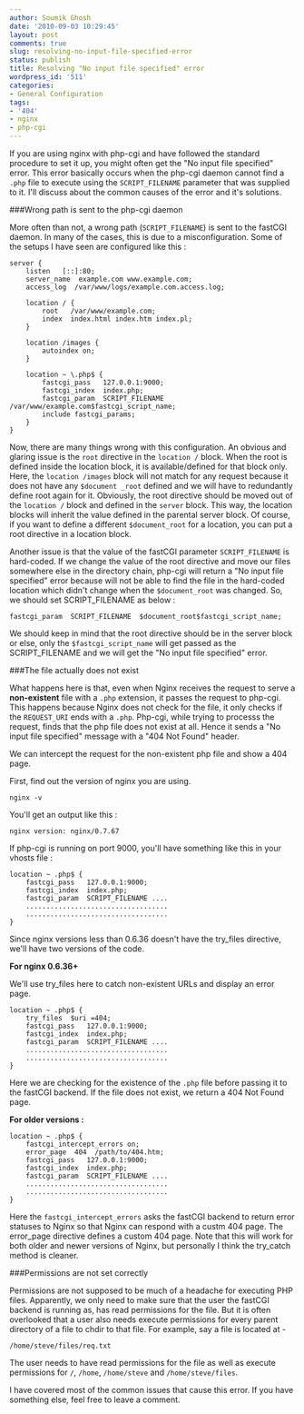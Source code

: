```yaml
---
author: Soumik Ghosh
date: '2010-09-03 10:29:45'
layout: post
comments: true
slug: resolving-no-input-file-specified-error
status: publish
title: Resolving "No input file specified" error
wordpress_id: '511'
categories:
- General Configuration
tags:
- '404'
- nginx
- php-cgi
---
```


If you are using nginx with php-cgi and have followed the standard procedure to set it up, you might often get the "No input file specified" error. This error basically occurs when the php-cgi daemon cannot find a `.php` file to execute using the `SCRIPT_FILENAME` parameter that was supplied to it. I'll discuss about the common causes of the error and it's solutions.

###Wrong path is sent to the php-cgi daemon

More often than not, a wrong path (`SCRIPT_FILENAME`) is sent to the fastCGI daemon. In many of the cases, this is due to a misconfiguration. Some of the setups I have seen are configured like this :

	server {
		listen   [::]:80;
		server_name  example.com www.example.com;
		access_log  /var/www/logs/example.com.access.log;  

		location / {
			root   /var/www/example.com;
			index  index.html index.htm index.pl;
		}
		
		location /images {
			autoindex on;
		}

		location ~ \.php$ {
			fastcgi_pass   127.0.0.1:9000;
			fastcgi_index  index.php;
			fastcgi_param  SCRIPT_FILENAME  /var/www/example.com$fastcgi_script_name;
			include fastcgi_params;
		}
	}

Now, there are many things wrong with this configuration. An obvious and glaring issue is the `root` directive in the `location /` block. When the root is defined inside the location block, it is available/defined for that block only. Here, the `location /images` block will not match for any request because it does not have any `$document _root` defined and we will have to redundantly define root again for it. Obviously, the root directive should be moved out of the `location /` block and defined in the `server` block. This way, the location blocks will inherit the value defined in the parental server block. Of course, if you want to define a different `$document_root` for a location, you can put a root directive in a location block.

Another issue is that the value of the fastCGI parameter `SCRIPT_FILENAME` is hard-coded. If we change the value of the root directive and move our files somewhere else in the directory chain, php-cgi will return a "No input file specified" error because will not be able to find the file in the hard-coded location which didn't change when the `$document_root` was changed. So, we should set SCRIPT_FILENAME as below :

	fastcgi_param  SCRIPT_FILENAME  $document_root$fastcgi_script_name;

We should keep in mind that the root directive should be in the server block or else, only the `$fastcgi_script_name` will get passed as the SCRIPT_FILENAME and we will get the "No input file specified" error.

###The file actually does not exist

What happens here is that, even when Nginx receives the request to serve a **non-existent** file with a `.php` extension, it passes the request to php-cgi. This happens because Nginx does not check for the file, it only checks if the `REQUEST_URI` ends with a `.php`. Php-cgi, while trying to processs the request, finds that the php file does not exist at all. Hence it sends a "No input file specified" message with a "404 Not Found" header.

We can intercept the request for the non-existent php file and show a 404 page.

First, find out the version of nginx you are using.

	nginx -v

You'll get an output like this :

	nginx version: nginx/0.7.67

If php-cgi is running on port 9000, you'll have something like this in your
vhosts file :

	location ~ .php$ {
		fastcgi_pass   127.0.0.1:9000;
		fastcgi_index  index.php;
		fastcgi_param  SCRIPT_FILENAME ....
		...................................
		...................................
	}

Since nginx versions less than 0.6.36 doesn't have the try_files directive,
we'll have two versions of the code.

**For nginx 0.6.36+**

We'll use try_files here to catch non-existent URLs and display an error page. 
 
	location ~ .php$ {
		try_files  $uri =404;
		fastcgi_pass   127.0.0.1:9000;
		fastcgi_index  index.php;
		fastcgi_param  SCRIPT_FILENAME ....
		...................................
		...................................
	}

Here we are checking for the existence of the `.php` file before passing it to the fastCGI backend. If the file does not exist, we return a 404 Not Found page.

**For older versions :**  

	location ~ .php$ {
		fastcgi_intercept_errors on;
		error_page  404  /path/to/404.htm;
		fastcgi_pass   127.0.0.1:9000;
		fastcgi_index  index.php;
		fastcgi_param  SCRIPT_FILENAME ....
		...................................
		...................................
	}

Here the `fastcgi_intercept_errors` asks the fastCGI backend to return error statuses to Nginx so that Nginx can respond with a custm 404 page. The error_page directive defines a custom 404 page. Note that this will work for both older and newer versions of Nginx, but personally I think the try_catch method is cleaner.

###Permissions are not set correctly

Permissions are not supposed to be much of a headache for executing PHP files. Apparently, we only need to make sure that the user the fastCGI backend is running as, has read permissions for the file. But it is often overlooked that a user also needs execute permissions for every parent directory of a file to chdir to that file. For example, say a file is located at -

	/home/steve/files/req.txt

The user needs to have read permissions for the file as well as execute permissions for `/`, `/home`, `/home/steve` and `/home/steve/files`.

I have covered most of the common issues that cause this error. If you have something else, feel free to leave a comment.

